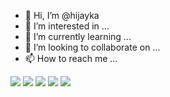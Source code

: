 - 👋 Hi, I’m @hijayka
- 👀 I’m interested in ...
- 🌱 I’m currently learning ...
- 💞️ I’m looking to collaborate on ...
- 📫 How to reach me ...

<!---
hijayka/hijayka is a ✨ special ✨ repository because its `README.md` (this file) appears on your GitHub profile.
You can click the Preview link to take a look at your changes.
--->

<div>
<img src="https://img.shields.io/badge/Velog-20c997?style=flat-square&logo=Vimeo&logoColor=white"/>
<img src="https://img.shields.io/badge/Android-3DDC84?style=flat-square&logo=Android&logoColor=white"/>
<img src="https://img.shields.io/badge/JavaScript-F7DF1E?style=flat-square&logo=JavaScript&logoColor=white"/>

<img src="https://img.shields.io/badge/React-61DAFB?style=flat-square&logo=React&logoColor=white"/>
  
<img src="https://img.shields.io/badge/Three.js-000000?style=flat-square&logo=Three.js&logoColor=white"/>
</div>

